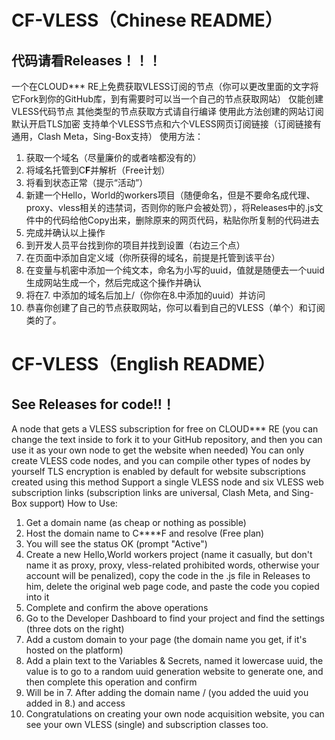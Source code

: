 # CF-VLESS（Chinese README）
## 代码请看Releases！！！



一个在CLOUD*** RE上免费获取VLESS订阅的节点（你可以更改里面的文字将它Fork到你的GitHub库，到有需要时可以当一个自己的节点获取网站）
仅能创建VLESS代码节点 其他类型的节点获取方式请自行编译
使用此方法创建的网站订阅默认开启TLS加密 
支持单个VLESS节点和六个VLESS网页订阅链接（订阅链接有通用，Clash Meta，Sing-Box支持）
使用方法：
1. 获取一个域名（尽量廉价的或者啥都没有的）
2. 将域名托管到C****F****并解析（Free计划）
3. 将看到状态正常（提示“活动”）
4. 新建一个Hello，World的workers项目（随便命名，但是不要命名成代理、proxy、vless相关的违禁词，否则你的账户会被处罚），将Releases中的.js文件中的代码给他Copy出来，删除原来的网页代码，粘贴你所复制的代码进去
5. 完成并确认以上操作
6. 到开发人员平台找到你的项目并找到设置（右边三个点）
7. 在页面中添加自定义域（你所获得的域名，前提是托管到该平台）
8. 在变量与机密中添加一个纯文本，命名为小写的uuid，值就是随便去一个uuid生成网站生成一个，然后完成这个操作并确认
9. 将在7. 中添加的域名后加上/（你你在8.中添加的uuid）并访问
10. 恭喜你创建了自己的节点获取网站，你可以看到自己的VLESS（单个）和订阅类的了。
# CF-VLESS（English README）
## See Releases for code!!！
A node that gets a VLESS subscription for free on CLOUD*** RE (you can change the text inside to fork it to your GitHub repository, and then you can use it as your own node to get the website when needed)
You can only create VLESS code nodes, and you can compile other types of nodes by yourself
TLS encryption is enabled by default for website subscriptions created using this method 
Support a single VLESS node and six VLESS web subscription links (subscription links are universal, Clash Meta, and Sing-Box support)
How to Use:
1. Get a domain name (as cheap or nothing as possible)
2. Host the domain name to C****F and resolve (Free plan)
3. You will see the status OK (prompt "Active")
4. Create a new Hello,World workers project (name it casually, but don't name it as proxy, proxy, vless-related prohibited words, otherwise your account will be penalized), copy the code in the .js file in Releases to him, delete the original web page code, and paste the code you copied into it
5. Complete and confirm the above operations
6. Go to the Developer Dashboard to find your project and find the settings (three dots on the right)
7. Add a custom domain to your page (the domain name you get, if it's hosted on the platform)
8. Add a plain text to the Variables & Secrets, named it lowercase uuid, the value is to go to a random uuid generation website to generate one, and then complete this operation and confirm
9. Will be in 7. After adding the domain name / (you added the uuid you added in 8.) and access
10. Congratulations on creating your own node acquisition website, you can see your own VLESS (single) and subscription classes too.
